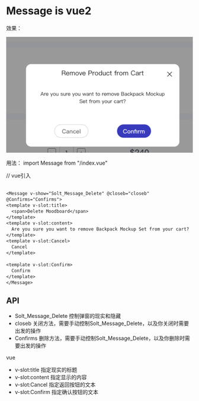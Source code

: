 # Message  is   vue2

效果：

![img.png](img.png)

用法：
import Message from "/index.vue"

// vue引入

```vue

<Message v-show="Solt_Message_Delete" @closeb="closeb" @Confirms="Confirms">
<template v-slot:title>
  <span>Delete Moodboard</span>
</template>
<template v-slot:content>
  Are you sure you want to remove Backpack Mockup Set from your cart?
</template>
<template v-slot:Cancel>
  Cancel
</template>

<template v-slot:Confirm>
  Confirm
</template>
</Message>
 ```

## API

* Solt_Message_Delete 控制弹窗的现实和隐藏
* closeb 关闭方法，需要手动控制Solt_Message_Delete，以及你关闭时需要出发的操作
* Confirms 删除方法，需要手动控制Solt_Message_Delete，以及你删除时需要出发的操作

vue

* v-slot:title 指定现实的标题
* v-slot:content 指定显示的内容
* v-slot:Cancel 指定返回按钮的文本
* v-slot:Confirm 指定确认按钮的文本




